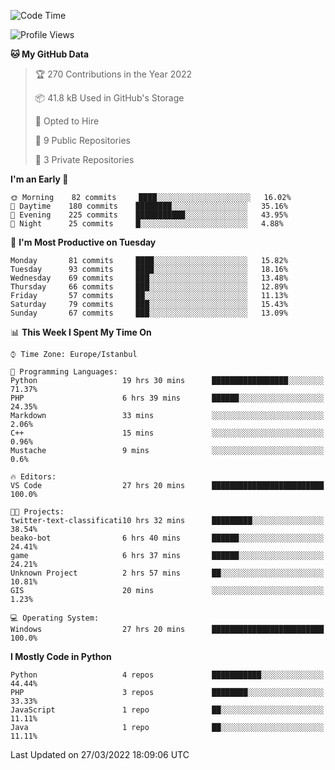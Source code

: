 <!--START_SECTION:waka-->
![Code Time](http://img.shields.io/badge/Code%20Time-109%20hrs%2025%20mins-blue)

![Profile Views](http://img.shields.io/badge/Profile%20Views-14-blue)

**🐱 My GitHub Data** 

> 🏆 270 Contributions in the Year 2022
 > 
> 📦 41.8 kB Used in GitHub's Storage 
 > 
> 💼 Opted to Hire
 > 
> 📜 9 Public Repositories 
 > 
> 🔑 3 Private Repositories  
 > 
**I'm an Early 🐤** 

```text
🌞 Morning    82 commits     ████░░░░░░░░░░░░░░░░░░░░░   16.02% 
🌆 Daytime    180 commits    ████████░░░░░░░░░░░░░░░░░   35.16% 
🌃 Evening    225 commits    ███████████░░░░░░░░░░░░░░   43.95% 
🌙 Night      25 commits     █░░░░░░░░░░░░░░░░░░░░░░░░   4.88%

```
📅 **I'm Most Productive on Tuesday** 

```text
Monday       81 commits     ████░░░░░░░░░░░░░░░░░░░░░   15.82% 
Tuesday      93 commits     ████░░░░░░░░░░░░░░░░░░░░░   18.16% 
Wednesday    69 commits     ███░░░░░░░░░░░░░░░░░░░░░░   13.48% 
Thursday     66 commits     ███░░░░░░░░░░░░░░░░░░░░░░   12.89% 
Friday       57 commits     ██░░░░░░░░░░░░░░░░░░░░░░░   11.13% 
Saturday     79 commits     ███░░░░░░░░░░░░░░░░░░░░░░   15.43% 
Sunday       67 commits     ███░░░░░░░░░░░░░░░░░░░░░░   13.09%

```


📊 **This Week I Spent My Time On** 

```text
⌚︎ Time Zone: Europe/Istanbul

💬 Programming Languages: 
Python                   19 hrs 30 mins      █████████████████░░░░░░░░   71.37% 
PHP                      6 hrs 39 mins       ██████░░░░░░░░░░░░░░░░░░░   24.35% 
Markdown                 33 mins             ░░░░░░░░░░░░░░░░░░░░░░░░░   2.06% 
C++                      15 mins             ░░░░░░░░░░░░░░░░░░░░░░░░░   0.96% 
Mustache                 9 mins              ░░░░░░░░░░░░░░░░░░░░░░░░░   0.6%

🔥 Editors: 
VS Code                  27 hrs 20 mins      █████████████████████████   100.0%

🐱‍💻 Projects: 
twitter-text-classificati10 hrs 32 mins      █████████░░░░░░░░░░░░░░░░   38.54% 
beako-bot                6 hrs 40 mins       ██████░░░░░░░░░░░░░░░░░░░   24.41% 
game                     6 hrs 37 mins       ██████░░░░░░░░░░░░░░░░░░░   24.21% 
Unknown Project          2 hrs 57 mins       ██░░░░░░░░░░░░░░░░░░░░░░░   10.81% 
GIS                      20 mins             ░░░░░░░░░░░░░░░░░░░░░░░░░   1.23%

💻 Operating System: 
Windows                  27 hrs 20 mins      █████████████████████████   100.0%

```

**I Mostly Code in Python** 

```text
Python                   4 repos             ███████████░░░░░░░░░░░░░░   44.44% 
PHP                      3 repos             ████████░░░░░░░░░░░░░░░░░   33.33% 
JavaScript               1 repo              ██░░░░░░░░░░░░░░░░░░░░░░░   11.11% 
Java                     1 repo              ██░░░░░░░░░░░░░░░░░░░░░░░   11.11%

```



 Last Updated on 27/03/2022 18:09:06 UTC
<!--END_SECTION:waka-->

<!--
**3nws/3nws** is a ✨ _special_ ✨ repository because its `README.md` (this file) appears on your GitHub profile.

Here are some ideas to get you started:

- 🔭 I’m currently working on ...
- 🌱 I’m currently learning ...
- 👯 I’m looking to collaborate on ...
- 🤔 I’m looking for help with ...
- 💬 Ask me about ...
- 📫 How to reach me: ...
- 😄 Pronouns: ...
- ⚡ Fun fact: ...
-->
